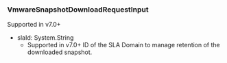 ### VmwareSnapshotDownloadRequestInput
Supported in v7.0+

- slaId: System.String
  - Supported in v7.0+
      ID of the SLA Domain to manage retention of the downloaded snapshot.
